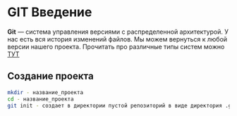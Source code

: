 #  GIT Введение
 
 **Git** — система управления версиями с распределенной архитектурой.
 У нас есть вся история изменений файлов. Мы можем вернуться к любой версии нашего проекта.
 Прочитать про различные типы систем можно [ТУТ](https://vc.ru/u/548398-mishaoushn/262230-centralizovannye-vs-decentralizovannye-vs-raspredelennye-sistemy)
## Создание проекта
```sh
mkdir - название_проекта
cd - название_проекта
git init - создает в директории пустой репозиторий в виде директория .git, где и будет в дальнейшем храниться вся информация об истории коммитов, тегах — ходе разработки проекта.
```